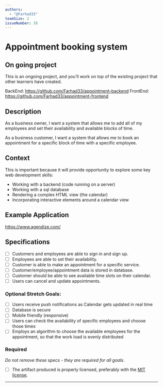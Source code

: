 ```yaml
---
authors:
  - "@Farhad33"
teamSize: 2
issueNumber: 38
---
```


# Appointment booking system 

## On going project

This is an ongoing project, and you'll work on top of the existing project that other learners have created.

BackEnd: https://github.com/Farhad33/appointment-backend
FrontEnd: https://github.com/Farhad33/appointment-frontend
## Description

As a business owner, I want a system that allows me to add all of my employees and set their availability and available blocks of time. 

As a business customer, I want a system that allows me to book an appointment for a specific block of time with a specific employee.
## Context

This is important because it will provide opportunity to explore some key web development skills:
- Working with a backend (code running on a server)
- Working with a sql database
- Rendering a complex HTML view (the calendar)
- Incorporating interactive elements around a calendar view
## Example Application

https://www.agendize.com/
## Specifications
- [ ] Customers and employees are able to sign in and sign up.
- [ ] Employees are able to set their availability.
- [ ] Customer is able to make an appointment for a specific service.
- [ ] Customer/employee/appointment data is stored in database.
- [ ] Customer should be able to see available time slots on their calendar.
- [ ] Users can cancel and update appointments.
### Optional Stretch Goals:
- [ ] Users receive push notifications as Calendar gets updated in real time
- [ ] Database is secure
- [ ] Mobile friendly (responsive)
- [ ] Users can check the availability of specific employees and choose those times 
- [ ] Employs an algorithm to choose the available employees for the appointment, so that the work load is evenly distributed
### Required

_Do not remove these specs - they are required for all goals_.
- [ ] The artifact produced is properly licensed, preferably with the [MIT license](https://opensource.org/licenses/MIT).

---





